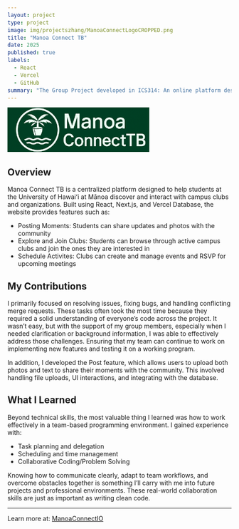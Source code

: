 ```yaml
---
layout: project
type: project
image: img/projectszhang/ManoaConnectLogoCROPPED.png
title: "Manoa Connect TB"
date: 2025
published: true
labels:
  - React
  - Vercel
  - GitHub
summary: "The Group Project developed in ICS314: An online platform designed to centralize information, communication, and engagement for clubs and student organizations"
---
```


<img class="img-fluid" src="../img/projectszhang/ManoaConnectCenterLogo.png" height="100">

## Overview

Manoa Connect TB is a centralized platform designed to help students at the University of Hawaiʻi at Mānoa discover and interact with campus clubs and organizations. Built using React, Next.js, and Vercel Database, the website provides features such as:
 - Posting Moments: Students can share updates and photos with the community
 - Explore and Join Clubs: Students can browse through active campus clubs and join the ones they are interested in
 - Schedule Activites: Clubs can create and manage events and RSVP for upcoming meetings

## My Contributions

I primarily focused on resolving issues, fixing bugs, and handling conflicting merge requests. These tasks often took the most time because they required a solid understanding of everyone’s code across the project. It wasn’t easy, but with the support of my group members, especially when I needed clarification or background information, I was able to effectively address those challenges. Ensuring that my team can continue to work on implementing new features and testing it on a working program.

In addition, I developed the Post feature, which allows users to upload both photos and text to share their moments with the community. This involved handling file uploads, UI interactions, and integrating with the database.

## What I Learned

Beyond technical skills, the most valuable thing I learned was how to work effectively in a team-based programming environment. I gained experience with:

- Task planning and delegation
- Scheduling and time management
- Collaborative Coding/Problem Solving

Knowing how to communicate clearly, adapt to team workflows, and overcome obstacles together is something I’ll carry with me into future projects and professional environments. These real-world collaboration skills are just as important as writing clean code.

<hr>

Learn more at: <a href="https://manoaconnecttb.github.io/"><i class="large github icon "></i>ManoaConnectIO</a>
